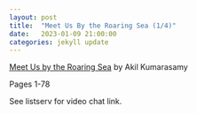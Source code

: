 ```yaml
---
layout: post
title:  "Meet Us By the Roaring Sea (1/4)"
date:   2023-01-09 21:00:00
categories: jekyll update
---
```


[Meet Us by the Roaring Sea](https://bookshop.org/p/books/meet-us-by-the-roaring-sea-akil-kumarasamy/18222498?aid=13448&ean=9780374177706&listref=civic-tech-book-club-reading-list) by Akil Kumarasamy

Pages 1-78

See listserv for video chat link. 
